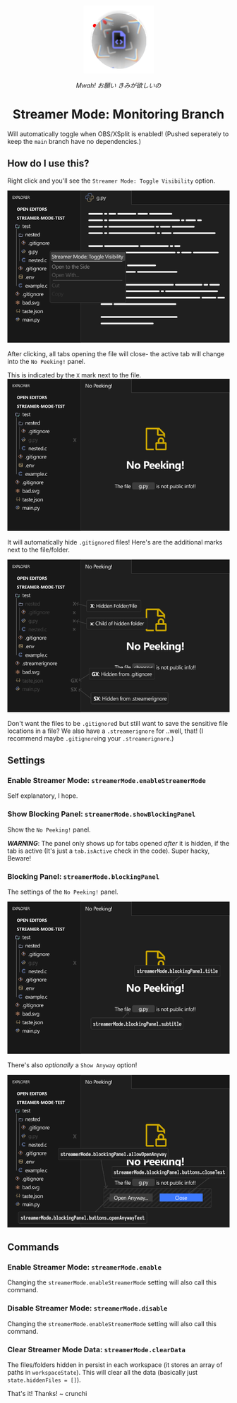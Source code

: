 <div style="text-align: center;" align="center">
    <img src='./readme-assets/streamer-icon-monitoring-branch.png' />
    <p><i>Mwah! お願い きみが欲しいの</i></p>
    <h1>Streamer Mode: Monitoring Branch</h1>
</div>

Will automatically toggle when OBS/XSplit is enabled!
(Pushed seperately to keep the `main` branch have no dependencies.)

## How do I use this?

Right click and you'll see the `Streamer Mode: Toggle Visibility` option.

![Hide](/readme-assets/Hide1.png)

After clicking, all tabs opening the file will close- the active tab will change into the `No Peeking!` panel.

This is indicated by the `X` mark next to the file.
![No Peeking](/readme-assets/Hide2.png)

It will automatically hide `.gitignore`d files! Here's are the additional marks next to the file/folder.

![Decorations](/readme-assets/Decorations.png)

Don't want the files to be `.gitignore`d but still want to save the sensitive file locations in a file? We also have a `.streamerignore` for ..well, that!
(I recommend maybe `.gitignore`ing your `.streamerignore`.)

## Settings

### Enable Streamer Mode: `streamerMode.enableStreamerMode`

Self explanatory, I hope.

### Show Blocking Panel: `streamerMode.showBlockingPanel`

Show the `No Peeking!` panel.

***WARNING***: The panel only shows up for tabs opened *after* it is hidden, if the tab is active (It's just a `tab.isActive` check in the code). Super hacky, Beware!

### Blocking Panel: `streamerMode.blockingPanel`

The settings of the `No Peeking!` panel.

![Blocking Panel](/readme-assets/BlockingPanel.png)

There's also *optionally* a `Show Anyway` option!

![Blocking Panel Buttons](/readme-assets/BlockingPanelButtons.png)

## Commands

### Enable Streamer Mode: `streamerMode.enable`

Changing the `streamerMode.enableStreamerMode` setting will also call this command.

### Disable Streamer Mode: `streamerMode.disable`

Changing the `streamerMode.enableStreamerMode` setting will also call this command.

### Clear Streamer Mode Data: `streamerMode.clearData`

The files/folders hidden in persist in each workspace (it stores an array of paths in `workspaceState`). This will clear all the data (basically just `state.hiddenFiles = []`).

That's it! Thanks!
~ crunchi
